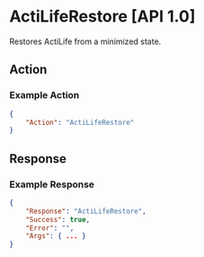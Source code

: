 # ActiLifeRestore   [API 1.0]

Restores ActiLife from a minimized state.

## Action

### Example Action
```JSON
{
    "Action": "ActiLifeRestore"
}
```

## Response

### Example Response
```JSON
{
    "Response": "ActiLifeRestore",
    "Success": true,
    "Error": "",
    "Args": { ... }
}
```